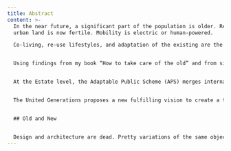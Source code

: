 ```yaml
---
title: Abstract
content: >-
  In the near future, a significant part of the population is older. Redundant
  urban land is now fertile. Mobility is electric or human-powered. 

  Co-living, re-use lifestyles, and adaptation of the existing are the norm. And we humans, finally learned that together we are stronger, nature is sacred, technology is our ally, and life is slow. I propose to go back to the Arcadian archetype where community, sustainability, and simplicity are the assets for a prosperous living. As a test, I have analysed the Golden Lane Estate in London, a post-war example of an urban microcosm designed to advocate the modernist principles of wellbeing and social living.


  Using findings from my book “How to take care of the old” and from site-specific research, a tripartite strategy envisions how the Golden Lane Estate could transform. By intersecting the Arcadian landscape into the modernist geometries, I designed a domestic and public scheme where the residents and the community are engaged through activities and events that combine social, economic, and cultural values contributing to the wellness and the reconnection of old and new generations.


  At the Estate level, the Adaptable Public Scheme (APS) merges internal and external spaces hosting activities that promote intergenerational moments connected to nature, care of the body, exercise, work, performance, spirituality, farming, and food. At the domestic level, the Adaptable Domestic Scheme (ADS) proposes reversible physical home adaptations of scale and accessibility that enable residents to stay in the Estate through the phases of life. A third scheme imagines the activities and cultural programming of the Estate, set up as a social enterprise, subsidized by government funding, and advertised by the United Radio Station to foster wellbeing and connection in the neighborhood.


  The United Generations proposes a new fulfilling vision to create a thriving community of all ages and celebrate the advantages of shared resources. Integrated solutions like harvesting, renewable energy, local production, and smart homes allow sustainable living to be a seamless part of everyday life.


  ## Old and New


  Design and architecture are dead. Pretty variations of the same objects, colours, forms are not enough anymore. The society needs are beyond aesthetics and function. We need to shift from ego-centrism to care-centrism. Rebels of a new era, we defend a more long-lasting, sustainable, and social-solutions based future. We must reuse, reintegrate, retrain, remarket the available resources. A universal, simple, and sustainable environment must be created for a healthier and longer life. Infrastructures, objects, and services, both virtual and physical, must be designed for the needs and dreams of the next old and new generations.The United-Generation Era must start.
---
```

